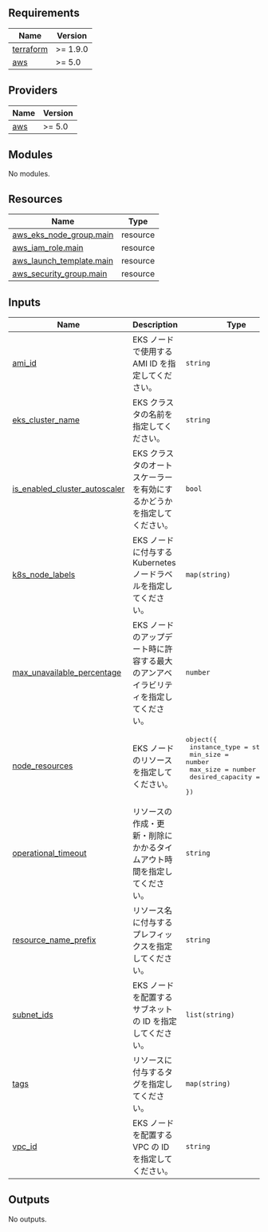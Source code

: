 <!-- BEGIN_TF_DOCS -->
## Requirements

| Name | Version |
|------|---------|
| <a name="requirement_terraform"></a> [terraform](#requirement\_terraform) | >= 1.9.0 |
| <a name="requirement_aws"></a> [aws](#requirement\_aws) | >= 5.0 |

## Providers

| Name | Version |
|------|---------|
| <a name="provider_aws"></a> [aws](#provider\_aws) | >= 5.0 |

## Modules

No modules.

## Resources

| Name | Type |
|------|------|
| [aws_eks_node_group.main](https://registry.terraform.io/providers/hashicorp/aws/latest/docs/resources/eks_node_group) | resource |
| [aws_iam_role.main](https://registry.terraform.io/providers/hashicorp/aws/latest/docs/resources/iam_role) | resource |
| [aws_launch_template.main](https://registry.terraform.io/providers/hashicorp/aws/latest/docs/resources/launch_template) | resource |
| [aws_security_group.main](https://registry.terraform.io/providers/hashicorp/aws/latest/docs/resources/security_group) | resource |

## Inputs

| Name | Description | Type | Default | Required |
|------|-------------|------|---------|:--------:|
| <a name="input_ami_id"></a> [ami\_id](#input\_ami\_id) | EKS ノードで使用する AMI ID を指定してください。 | `string` | n/a | yes |
| <a name="input_eks_cluster_name"></a> [eks\_cluster\_name](#input\_eks\_cluster\_name) | EKS クラスタの名前を指定してください。 | `string` | n/a | yes |
| <a name="input_is_enabled_cluster_autoscaler"></a> [is\_enabled\_cluster\_autoscaler](#input\_is\_enabled\_cluster\_autoscaler) | EKS クラスタのオートスケーラーを有効にするかどうかを指定してください。 | `bool` | `false` | no |
| <a name="input_k8s_node_labels"></a> [k8s\_node\_labels](#input\_k8s\_node\_labels) | EKS ノードに付与する Kubernetes ノードラベルを指定してください。 | `map(string)` | `null` | no |
| <a name="input_max_unavailable_percentage"></a> [max\_unavailable\_percentage](#input\_max\_unavailable\_percentage) | EKS ノードのアップデート時に許容する最大のアンアベイラビリティを指定してください。 | `number` | `10` | no |
| <a name="input_node_resources"></a> [node\_resources](#input\_node\_resources) | EKS ノードのリソースを指定してください。 | <pre>object({<br/>    instance_type    = string<br/>    min_size         = number<br/>    max_size         = number<br/>    desired_capacity = number<br/>  })</pre> | n/a | yes |
| <a name="input_operational_timeout"></a> [operational\_timeout](#input\_operational\_timeout) | リソースの作成・更新・削除にかかるタイムアウト時間を指定してください。 | `string` | `"60m"` | no |
| <a name="input_resource_name_prefix"></a> [resource\_name\_prefix](#input\_resource\_name\_prefix) | リソース名に付与するプレフィックスを指定してください。 | `string` | n/a | yes |
| <a name="input_subnet_ids"></a> [subnet\_ids](#input\_subnet\_ids) | EKS ノードを配置するサブネットの ID を指定してください。 | `list(string)` | n/a | yes |
| <a name="input_tags"></a> [tags](#input\_tags) | リソースに付与するタグを指定してください。 | `map(string)` | n/a | yes |
| <a name="input_vpc_id"></a> [vpc\_id](#input\_vpc\_id) | EKS ノードを配置する VPC の ID を指定してください。 | `string` | n/a | yes |

## Outputs

No outputs.
<!-- END_TF_DOCS -->